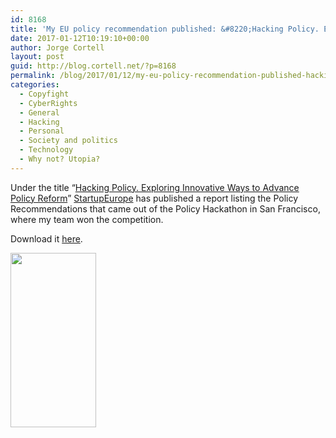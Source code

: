 ```yaml
---
id: 8168
title: 'My EU policy recommendation published: &#8220;Hacking Policy. Exploring Innovative Ways to Advance Policy Reform&#8221;'
date: 2017-01-12T10:19:10+00:00
author: Jorge Cortell
layout: post
guid: http://blog.cortell.net/?p=8168
permalink: /blog/2017/01/12/my-eu-policy-recommendation-published-hacking-policy-exploring-innovative-ways-to-advance-policy-reform/
categories:
  - Copyfight
  - CyberRights
  - General
  - Hacking
  - Personal
  - Society and politics
  - Technology
  - Why not? Utopia?
---
```

Under the title &#8220;<a href="http://startupeuropepartnership.eu/hacking-policy-exploring-innovative-ways-advance-policy-reform/" target="_blank">Hacking Policy. Exploring Innovative Ways to Advance Policy Reform</a>&#8221; [StartupEurope](http://startupeuropepartnership.eu/mapping/) has published a report listing the Policy Recommendations that came out of the Policy Hackathon in San Francisco, where my team won the competition.

Download it [here](http://startupeuropepartnership.eu/download/7339/).

[<img class="aligncenter " src="http://startupeuropepartnership.eu/wp-content/uploads/2016/12/Cover_SEC2SV_Policy_Hack.jpg" width="137" height="279" />](http://startupeuropepartnership.eu/download/7339/)